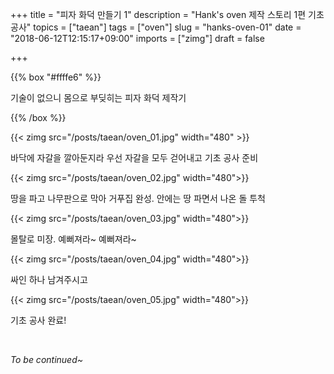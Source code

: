 +++
title = "피자 화덕 만들기 1"
description = "Hank's oven 제작 스토리 1편 기초 공사"
topics = ["taean"]
tags = ["oven"]
slug = "hanks-oven-01"
date = "2018-06-12T12:15:17+09:00"
imports = ["zimg"]
draft = false

+++

{{% box "#ffffe6" %}}

기술이 없으니 몸으로 부딪히는 피자 화덕 제작기

{{% /box %}}

{{< zimg src="/posts/taean/oven_01.jpg" width="480" >}}

바닥에 자갈을 깔아둔지라 우선 자갈을 모두 걷어내고 기초 공사 준비

{{< zimg src="/posts/taean/oven_02.jpg"  width="480">}}

땅을 파고 나무판으로 막아 거푸집 완성. 안에는 땅 파면서 나온 돌 투척

{{< zimg src="/posts/taean/oven_03.jpg"  width="480">}}

몰탈로 미장. 예뻐져라~ 예뻐져라~

{{< zimg src="/posts/taean/oven_04.jpg"  width="480">}}

싸인 하나 남겨주시고

{{< zimg src="/posts/taean/oven_05.jpg"  width="480">}}

기초 공사 완료!

<br>

*To be continued~*